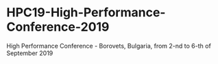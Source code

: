 # HPC19-High-Performance-Conference-2019
High Performance Conference - Borovets, Bulgaria, from 2-nd to 6-th of September 2019
